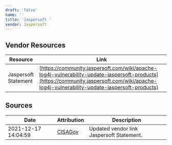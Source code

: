```yaml
---
draft: 'false'
name: ''
title: 'Jaspersoft '
vendor: Jaspersoft
---
```


## Vendor Resources
| Resource | Link |
| --- | --- |
| Jaspersoft Statement | [https://community.jaspersoft.com/wiki/apache-log4j-vulnerability-update-jaspersoft-products](https://community.jaspersoft.com/wiki/apache-log4j-vulnerability-update-jaspersoft-products) |



## Sources
| Date | Attribution | Description |
| --- | --- | --- |
| 2021-12-17 14:04:59 | [CISAGov](https://raw.githubusercontent.com/cisagov/log4j-affected-db/develop/README.md) | Updated vendor link Jaspersoft Statement.  |
